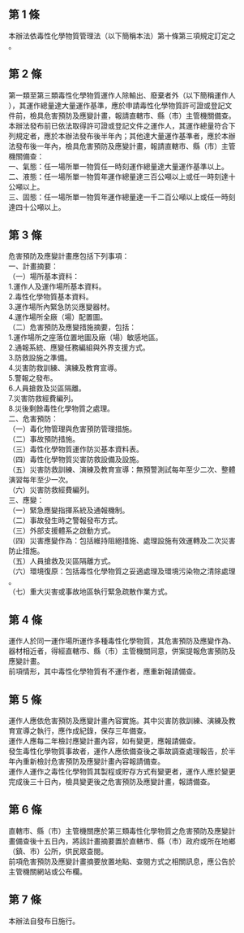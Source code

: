 第 1 條
-------
本辦法依毒性化學物質管理法（以下簡稱本法）第十條第三項規定訂定之  
。

第 2 條
-------
第一類至第三類毒性化學物質運作人除輸出、廢棄者外（以下簡稱運作人  
），其運作總量達大量運作基準，應於申請毒性化學物質許可證或登記文  
件前，檢具危害預防及應變計畫，報請直轄市、縣（市）主管機關備查。  
本辦法發布前已依法取得許可證或登記文件之運作人，其運作總量符合下  
列規定者，應於本辦法發布後半年內；其他達大量運作基準者，應於本辦  
法發布後一年內，檢具危害預防及應變計畫，報請直轄市、縣（市）主管  
機關備查：  
一、氣態：任一場所單一物質任一時刻運作總量達大量運作基準以上。  
二、液態：任一場所單一物質年運作總量達三百公噸以上或任一時刻達十  
    公噸以上。  
三、固態：任一場所單一物質年運作總量達一千二百公噸以上或任一時刻  
    達四十公噸以上。

第 3 條
-------
危害預防及應變計畫應包括下列事項：  
一、計畫摘要：  
（一）場所基本資料：  
      1.運作人及運作場所基本資料。  
      2.毒性化學物質基本資料。  
      3.運作場所內緊急防災應變器材。  
      4.運作場所全廠（場）配置圖。  
（二）危害預防及應變措施摘要，包括：  
      1.運作場所之座落位置地圖及廠（場）敏感地區。  
      2.通報系統、應變任務編組與外界支援方式。  
      3.防救設施之準備。  
      4.災害防救訓練、演練及教育宣導。  
      5.警報之發布。  
      6.人員搶救及災區隔離。  
      7.災害防救經費編列。  
      8.災後剩餘毒性化學物質之處理。  
二、危害預防：  
（一）毒化物管理與危害預防管理措施。  
（二）事故預防措施。  
（三）毒性化學物質運作防災基本資料表。  
（四）毒性化學物質災害防救設備及設施。  
（五）災害防救訓練、演練及教育宣導：無預警測試每年至少二次、整體  
      演習每年至少一次。  
（六）災害防救經費編列。  
三、應變：  
（一）緊急應變指揮系統及通報機制。  
（二）事故發生時之警報發布方式。  
（三）外部支援體系之啟動方式。  
（四）災害應變作為：包括維持阻絕措施、處理設施有效運轉及二次災害  
      防止措施。  
（五）人員搶救及災區隔離方式。  
（六）環境復原：包括毒性化學物質之妥適處理及環境污染物之清除處理  
      。  
（七）重大災害或事故地區執行緊急疏散作業方式。

第 4 條
-------
運作人於同一運作場所運作多種毒性化學物質，其危害預防及應變作為、  
器材相近者，得經直轄市、縣（市）主管機關同意，併案提報危害預防及  
應變計畫。  
前項情形，其中毒性化學物質有不運作者，應重新報請備查。

第 5 條
-------
運作人應依危害預防及應變計畫內容實施。其中災害防救訓練、演練及教  
育宣導之執行，應作成紀錄，保存三年備查。  
運作人應每二年檢討應變計畫內容，如有變更，應報請備查。  
發生毒性化學物質事故者，運作人應依備查後之事故調查處理報告，於半  
年內重新檢討危害預防及應變計畫內容報請備查。  
運作人運作之毒性化學物質其製程或貯存方式有變更者，運作人應於變更  
完成後三十日內，檢具變更後之危害預防及應變計畫，報請備查。

第 6 條
-------
直轄市、縣（市）主管機關應於第三類毒性化學物質之危害預防及應變計  
畫備查後十五日內，將該計畫摘要置於直轄市、縣（市）政府或所在地鄉  
（鎮、市）公所，供民眾查閱。  
前項危害預防及應變計畫摘要放置地點、查閱方式之相關訊息，應公告於  
主管機關網站或公布欄。

第 7 條
-------
本辦法自發布日施行。

